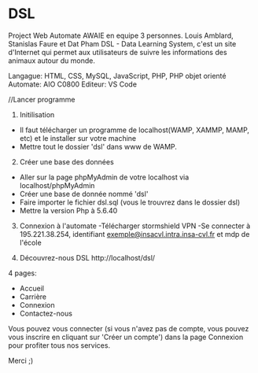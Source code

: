 # DSL
Project Web Automate AWAIE en equipe 3 personnes. Louis Amblard, Stanislas Faure et Dat Pham
DSL - Data Learning System, c'est un site d'Internet qui permet aux utilisateurs de suivre les informations des animaux autour du monde.

Langague: HTML, CSS, MySQL, JavaScript, PHP, PHP objet orienté
Automate: AIO C0800
Editeur: VS Code

//Lancer programme
1. Initilisation
- Il faut télécharger un programme de localhost(WAMP, XAMMP, MAMP, etc) et le installer sur votre machine
- Mettre tout le dossier 'dsl' dans www de WAMP.

2. Créer une base des données
- Aller sur la page phpMyAdmin de votre localhost via localhost/phpMyAdmin
- Créer une base de donnée nommé 'dsl'
- Faire importer le fichier dsl.sql (vous le trouvrez dans le dossier dsl)
- Mettre la version Php à 5.6.40

3. Connexion à l'automate
-Télécharger stormshield VPN
-Se connecter à 195.221.38.254, identifiant exemple@insacvl.intra.insa-cvl.fr et mdp de l'école

4. Découvrez-nous DSL
http://localhost/dsl/

4 pages:
- Accueil
- Carrière
- Connexion
- Contactez-nous

Vous pouvez vous connecter (si vous n'avez pas de compte, vous pouvez vous inscrire en cliquant sur 'Créer un compte') dans la page Connexion pour profiter tous nos services.

Merci ;) 


